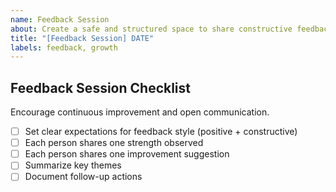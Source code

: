 ```yaml
---
name: Feedback Session
about: Create a safe and structured space to share constructive feedback.
title: "[Feedback Session] DATE"
labels: feedback, growth
---
```


## Feedback Session Checklist
Encourage continuous improvement and open communication.

- [ ] Set clear expectations for feedback style (positive + constructive)  
- [ ] Each person shares one strength observed  
- [ ] Each person shares one improvement suggestion  
- [ ] Summarize key themes  
- [ ] Document follow-up actions  
